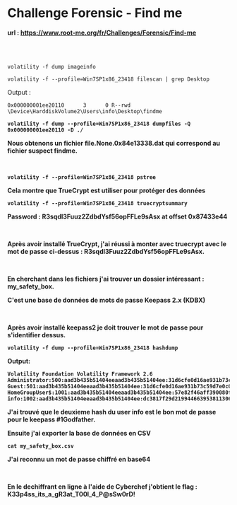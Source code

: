 # Challenge Forensic - Find me

**url : https://www.root-me.org/fr/Challenges/Forensic/Find-me**

<br><br>

    volatility -f dump imageinfo 

    volatility -f --profile=Win7SP1x86_23418 filescan | grep Desktop

Output :

    0x000000001ee20110      3      0 R--rwd \Device\HarddiskVolume2\Users\info\Desktop\findme

<b>

    volatility -f dump --profile=Win7SP1x86_23418 dumpfiles -Q 0x000000001ee20110 -D ./ 

Nous obtenons un fichier **file.None.0x84e13338.dat** qui correspond au fichier suspect **findme**.

<br>

    volatility -f --profile=Win7SP1x86_23418 pstree 

Cela montre que TrueCrypt est utiliser pour protéger des données

    volatility -f --profile=Win7SP1x86_23418 truecryptsummary

Password : R3sqdl3Fuuz2ZdbdYsf56opFFLe9sAsx at offset 0x87433e44

<br>

Après avoir installé TrueCrypt, j'ai réussi à monter avec truecrypt avec le mot de passe ci-dessus : **R3sqdl3Fuuz2ZdbdYsf56opFFLe9sAsx**.

<br>

En cherchant dans les fichiers j'ai trouver un dossier intéressant : **my_safety_box**.

<b>

C'est une base de données de mots de passe Keepass 2.x (KDBX)

<br>

Après avoir installé keepass2 je doit trouver le mot de passe pour s'identifier dessus.


    volatility -f dump --profile=Win7SP1x86_23418 hashdump


Output: 

    Volatility Foundation Volatility Framework 2.6
    Administrator:500:aad3b435b51404eeaad3b435b51404ee:31d6cfe0d16ae931b73c59d7e0c089c0:::
    Guest:501:aad3b435b51404eeaad3b435b51404ee:31d6cfe0d16ae931b73c59d7e0c089c0:::
    HomeGroupUser$:1001:aad3b435b51404eeaad3b435b51404ee:57e82f46aff390080f143c09ab2c5b68:::
    info:1002:aad3b435b51404eeaad3b435b51404ee:dc3817f29d2199446639538113064277:::


J'ai trouvé que le deuxieme hash du user info est le bon mot de passe pour le keepass **#1Godfather**.
<br>

Ensuite j'ai exporter la base de données en CSV 

    cat my_safety_box.csv 

J'ai reconnu un mot de passe chiffré en base64

<br>

En le dechiffrant en ligne à l'aide de Cyberchef j'obtient le flag : **K33p4ss_its_a_gR3at_T00l_4_P@sSw0rD!**

